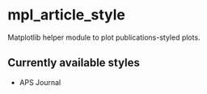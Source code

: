 # mpl_article_style
Matplotlib helper module to plot publications-styled plots.

## Currently available styles
- APS Journal
